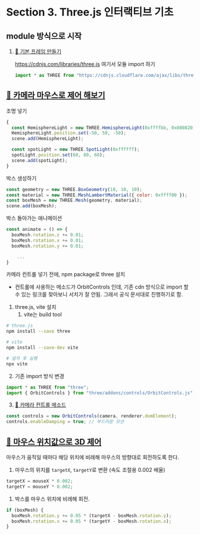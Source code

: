 # Section 3. Three.js 인터랙티브 기초

## module 방식으로 시작

1. [🔗 기본 프레임 만들기](https://github.com/taboowiths/three.js/blob/210c985a57bc32260a5210b5164710ff30513123/section3/01_default.js)

   https://cdnjs.com/libraries/three.js 여기서 모듈 import 하기

   ```jsx
   import * as THREE from "https://cdnjs.cloudflare.com/ajax/libs/three.js/0.174.0/three.module.min.js";
   ```

## [🔗 카메라 마우스로 제어 해보기](https://github.com/taboowiths/three.js/blob/210c985a57bc32260a5210b5164710ff30513123/section3/02_default.js)

조명 넣기

```jsx
{
  const HemisphereLight = new THREE.HemisphereLight(0xffffbb, 0x080820, 1);
  HemisphereLight.position.set(-50, 50, -50);
  scene.add(HemisphereLight);

  const spotLight = new THREE.SpotLight(0xffffff);
  spotLight.position.set(60, 60, 60);
  scene.add(spotLight);
}
```

박스 생성하기

```jsx
const geometry = new THREE.BoxGeometry(10, 10, 10);
const material = new THREE.MeshLambertMaterial({ color: 0xffff00 });
const boxMesh = new THREE.Mesh(geometry, material);
scene.add(boxMesh);
```

박스 돌아가는 애니메이션

```jsx
const animate = () => {
  boxMesh.rotation.z += 0.01;
  boxMesh.rotation.x += 0.01;
  boxMesh.rotation.y += 0.01;

	...
}
```

카메라 컨트롤 넣기 전에, npm package로 three 설치

- 컨트롤에 사용하는 메소드가 OrbitControls 인데, 기존 cdn 방식으로 import 할 수 있는 링크를 찾아보니 서치가 잘 안됨. 그래서 공식 문서대로 진행하기로 함.

1. three.js, vite 설치
   1. vite는 build tool

```bash
# three.js
npm install --save three

# vite
npm install --save-dev vite

# 설치 후 실행
npx vite
```

2. 기존 import 방식 변경

```jsx
import * as THREE from "three";
import { OrbitControls } from "three/addons/controls/OrbitControls.js";
```

3. [🔗 카메라 컨트롤 메소드](https://github.com/taboowiths/three.js/blob/210c985a57bc32260a5210b5164710ff30513123/section3/03_default.js)

```jsx
const controls = new OrbitControls(camera, renderer.domElement);
controls.enableDamping = true; // 부드러운 모션
```

## [🔗 마우스 위치값으로 3D 제어](https://github.com/taboowiths/three.js/blob/main/section3/04_default.js)

마우스가 움직일 때마다 해당 위치에 비례해 마우스의 방향대로 회전하도록 한다.

1. 마우스의 위치를 `targetX`, `targetY`로 변환 (속도 조절용 0.002 배율)

```jsx
targetX = mouseX * 0.002;
targetY = mouseY * 0.002;
```

1. 박스를 마우스 위치에 비례해 회전.

```jsx
if (boxMesh) {
  boxMesh.rotation.y += 0.05 * (targetX - boxMesh.rotation.y);
  boxMesh.rotation.x += 0.05 * (targetY - boxMesh.rotation.x);
}
```
